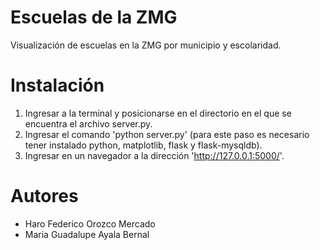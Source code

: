 # Escuelas de la ZMG
Visualización de escuelas en la ZMG por municipio y escolaridad.

# Instalación
1. Ingresar a la terminal y posicionarse en el directorio en el que se encuentra el archivo server.py.
2. Ingresar el comando 'python server.py' (para este paso es necesario tener instalado python, matplotlib, flask y flask-mysqldb).
3. Ingresar en un navegador a la dirección 'http://127.0.0.1:5000/'.

# Autores
- Haro Federico Orozco Mercado
- Maria Guadalupe Ayala Bernal

